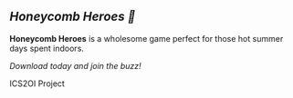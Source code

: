 ## ***Honeycomb Heroes 🐝***
**Honeycomb Heroes** is a wholesome game perfect for those hot summer days spent indoors.  

*Download today and join the buzz!*

ICS2OI Project

